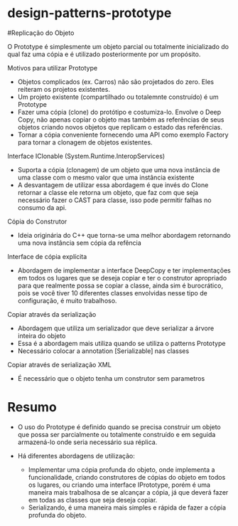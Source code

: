 # design-patterns-prototype

#Replicação do Objeto

O Prototype é simplesmente um objeto parcial ou totalmente inicializado do qual faz uma cópia e é utilizado posteriormente por um propósito.

Motivos para utilizar Prototype
 - Objetos complicados (ex. Carros) não são projetados do zero. Eles reiteram os projetos existentes.
 - Um projeto existente (compartilhado ou totalemnte construído) é um Prototype
 - Fazer uma cópia (clone) do protótipo e costumiza-lo. Envolve o Deep Copy, não apenas copiar o objeto mas também as referências de seus
 objetos criando novos objetos que replicam o estado das referências.
 - Tornar a cópia conveniente fornecendo uma API como exemplo Factory para tornar a clonagem de objetos existentes.

 Interface IClonable (System.Runtime.InteropServices)

 - Suporta a cópia (clonagem) de um objeto que uma nova instância de uma classe com o mesmo valor que uma instância existente
 - A desvantagem de utilizar essa abordagem é que invés do Clone retornar a classe ele retorna um objeto, que faz com que seja necessário fazer o CAST para classe, isso pode permitir falhas no consumo da api.

 Cópia do Construtor

 - Ideia originária do C++ que torna-se uma melhor abordagem retornando uma nova instância sem cópia da refência

 Interface de cópia explícita

- Abordagem de implementar a interface DeepCopy e ter implementações em todos os lugares que se deseja copiar e ter o
construtor apropriado para que realmente possa se copiar a classe, ainda sim é burocrático, pois se você tiver 10
diferentes classes envolvidas nesse tipo de configuração, é muito trabalhoso.

Copiar através da serialização

- Abordagem que utiliza um serializador que deve serializar a árvore inteira do objeto
- Essa é a abordagem mais utiliza quando se utiliza o patterns Prototype
- Necessário colocar a annotation [Serializable] nas classes

Copiar através de serialização XML

- É necessário que o objeto tenha um construtor sem parametros

# Resumo

- O uso do Prototype é definido quando se precisa construir um objeto que possa ser parcialmente ou totalmente construído e em seguida armazená-lo onde seria necessário sua réplica.

- Há diferentes abordagens de utilização:
    - Implementar uma cópia profunda do objeto, onde implementa a funcionalidade, criando construtores de cópias do objeto em todos os lugares, ou criando uma interface IPrototype<T>, porém é uma maneira mais trabalhosa de se alcançar a cópia, já que deverá fazer em todas as classes que seja deseja copiar.
    - Serializando, é uma maneira mais simples e rápida de fazer a cópia profunda do objeto.
